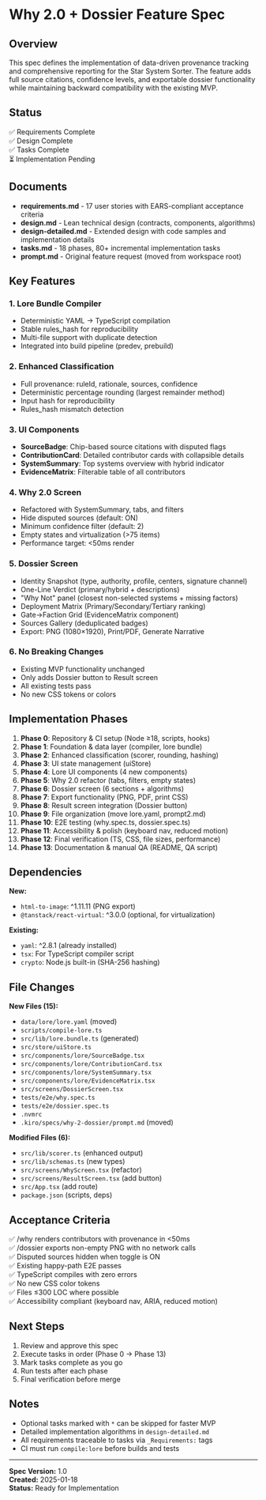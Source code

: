 # Why 2.0 + Dossier Feature Spec

## Overview

This spec defines the implementation of data-driven provenance tracking and comprehensive reporting for the Star System Sorter. The feature adds full source citations, confidence levels, and exportable dossier functionality while maintaining backward compatibility with the existing MVP.

## Status

✅ Requirements Complete  
✅ Design Complete  
✅ Tasks Complete  
⏳ Implementation Pending

## Documents

- **requirements.md** - 17 user stories with EARS-compliant acceptance criteria
- **design.md** - Lean technical design (contracts, components, algorithms)
- **design-detailed.md** - Extended design with code samples and implementation details
- **tasks.md** - 18 phases, 80+ incremental implementation tasks
- **prompt.md** - Original feature request (moved from workspace root)

## Key Features

### 1. Lore Bundle Compiler
- Deterministic YAML → TypeScript compilation
- Stable rules_hash for reproducibility
- Multi-file support with duplicate detection
- Integrated into build pipeline (predev, prebuild)

### 2. Enhanced Classification
- Full provenance: ruleId, rationale, sources, confidence
- Deterministic percentage rounding (largest remainder method)
- Input hash for reproducibility
- Rules_hash mismatch detection

### 3. UI Components
- **SourceBadge**: Chip-based source citations with disputed flags
- **ContributionCard**: Detailed contributor cards with collapsible details
- **SystemSummary**: Top systems overview with hybrid indicator
- **EvidenceMatrix**: Filterable table of all contributors

### 4. Why 2.0 Screen
- Refactored with SystemSummary, tabs, and filters
- Hide disputed sources (default: ON)
- Minimum confidence filter (default: 2)
- Empty states and virtualization (>75 items)
- Performance target: <50ms render

### 5. Dossier Screen
- Identity Snapshot (type, authority, profile, centers, signature channel)
- One-Line Verdict (primary/hybrid + descriptions)
- "Why Not" panel (closest non-selected systems + missing factors)
- Deployment Matrix (Primary/Secondary/Tertiary ranking)
- Gate→Faction Grid (EvidenceMatrix component)
- Sources Gallery (deduplicated badges)
- Export: PNG (1080×1920), Print/PDF, Generate Narrative

### 6. No Breaking Changes
- Existing MVP functionality unchanged
- Only adds Dossier button to Result screen
- All existing tests pass
- No new CSS tokens or colors

## Implementation Phases

1. **Phase 0**: Repository & CI setup (Node ≥18, scripts, hooks)
2. **Phase 1**: Foundation & data layer (compiler, lore bundle)
3. **Phase 2**: Enhanced classification (scorer, rounding, hashing)
4. **Phase 3**: UI state management (uiStore)
5. **Phase 4**: Lore UI components (4 new components)
6. **Phase 5**: Why 2.0 refactor (tabs, filters, empty states)
7. **Phase 6**: Dossier screen (6 sections + algorithms)
8. **Phase 7**: Export functionality (PNG, PDF, print CSS)
9. **Phase 8**: Result screen integration (Dossier button)
10. **Phase 9**: File organization (move lore.yaml, prompt2.md)
11. **Phase 10**: E2E testing (why.spec.ts, dossier.spec.ts)
12. **Phase 11**: Accessibility & polish (keyboard nav, reduced motion)
13. **Phase 12**: Final verification (TS, CSS, file sizes, performance)
14. **Phase 13**: Documentation & manual QA (README, QA script)

## Dependencies

**New:**
- `html-to-image`: ^1.11.11 (PNG export)
- `@tanstack/react-virtual`: ^3.0.0 (optional, for virtualization)

**Existing:**
- `yaml`: ^2.8.1 (already installed)
- `tsx`: For TypeScript compiler script
- `crypto`: Node.js built-in (SHA-256 hashing)

## File Changes

**New Files (15):**
- `data/lore/lore.yaml` (moved)
- `scripts/compile-lore.ts`
- `src/lib/lore.bundle.ts` (generated)
- `src/store/uiStore.ts`
- `src/components/lore/SourceBadge.tsx`
- `src/components/lore/ContributionCard.tsx`
- `src/components/lore/SystemSummary.tsx`
- `src/components/lore/EvidenceMatrix.tsx`
- `src/screens/DossierScreen.tsx`
- `tests/e2e/why.spec.ts`
- `tests/e2e/dossier.spec.ts`
- `.nvmrc`
- `.kiro/specs/why-2-dossier/prompt.md` (moved)

**Modified Files (6):**
- `src/lib/scorer.ts` (enhanced output)
- `src/lib/schemas.ts` (new types)
- `src/screens/WhyScreen.tsx` (refactor)
- `src/screens/ResultScreen.tsx` (add button)
- `src/App.tsx` (add route)
- `package.json` (scripts, deps)

## Acceptance Criteria

✅ /why renders contributors with provenance in <50ms  
✅ /dossier exports non-empty PNG with no network calls  
✅ Disputed sources hidden when toggle is ON  
✅ Existing happy-path E2E passes  
✅ TypeScript compiles with zero errors  
✅ No new CSS color tokens  
✅ Files ≤300 LOC where possible  
✅ Accessibility compliant (keyboard nav, ARIA, reduced motion)

## Next Steps

1. Review and approve this spec
2. Execute tasks in order (Phase 0 → Phase 13)
3. Mark tasks complete as you go
4. Run tests after each phase
5. Final verification before merge

## Notes

- Optional tasks marked with `*` can be skipped for faster MVP
- Detailed implementation algorithms in `design-detailed.md`
- All requirements traceable to tasks via `_Requirements:` tags
- CI must run `compile:lore` before builds and tests

---

**Spec Version:** 1.0  
**Created:** 2025-01-18  
**Status:** Ready for Implementation
